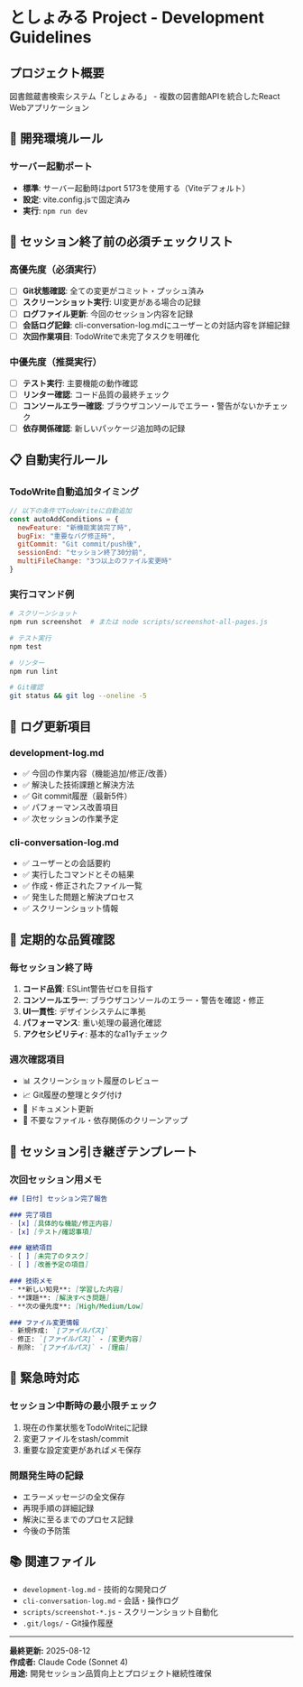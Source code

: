# としょみる Project - Development Guidelines

## プロジェクト概要
図書館蔵書検索システム「としょみる」 - 複数の図書館APIを統合したReact Webアプリケーション

## 🔧 開発環境ルール

### **サーバー起動ポート**
- **標準**: サーバー起動時はport 5173を使用する（Viteデフォルト）
- **設定**: vite.config.jsで固定済み
- **実行**: `npm run dev`

## 🎯 セッション終了前の必須チェックリスト

### **高優先度（必須実行）**
- [ ] **Git状態確認**: 全ての変更がコミット・プッシュ済み
- [ ] **スクリーンショット実行**: UI変更がある場合の記録
- [ ] **ログファイル更新**: 今回のセッション内容を記録
- [ ] **会話ログ記録**: cli-conversation-log.mdにユーザーとの対話内容を詳細記録
- [ ] **次回作業項目**: TodoWriteで未完了タスクを明確化

### **中優先度（推奨実行）**
- [ ] **テスト実行**: 主要機能の動作確認
- [ ] **リンター確認**: コード品質の最終チェック
- [ ] **コンソールエラー確認**: ブラウザコンソールでエラー・警告がないかチェック
- [ ] **依存関係確認**: 新しいパッケージ追加時の記録

## 📋 自動実行ルール

### **TodoWrite自動追加タイミング**
```javascript
// 以下の条件でTodoWriteに自動追加
const autoAddConditions = {
  newFeature: "新機能実装完了時",
  bugFix: "重要なバグ修正時", 
  gitCommit: "Git commit/push後",
  sessionEnd: "セッション終了30分前",
  multiFileChange: "3つ以上のファイル変更時"
}
```

### **実行コマンド例**
```bash
# スクリーンショット
npm run screenshot  # または node scripts/screenshot-all-pages.js

# テスト実行
npm test

# リンター
npm run lint

# Git確認
git status && git log --oneline -5
```

## 📝 ログ更新項目

### **development-log.md**
- ✅ 今回の作業内容（機能追加/修正/改善）
- ✅ 解決した技術課題と解決方法
- ✅ Git commit履歴（最新5件）
- ✅ パフォーマンス改善項目
- ✅ 次セッションの作業予定

### **cli-conversation-log.md**
- ✅ ユーザーとの会話要約
- ✅ 実行したコマンドとその結果
- ✅ 作成・修正されたファイル一覧
- ✅ 発生した問題と解決プロセス
- ✅ スクリーンショット情報

## 🔧 定期的な品質確認

### **毎セッション終了時**
1. **コード品質**: ESLint警告ゼロを目指す
2. **コンソールエラー**: ブラウザコンソールのエラー・警告を確認・修正
3. **UI一貫性**: デザインシステムに準拠
4. **パフォーマンス**: 重い処理の最適化確認
5. **アクセシビリティ**: 基本的なa11yチェック

### **週次確認項目**
- 📊 スクリーンショット履歴のレビュー
- 📈 Git履歴の整理とタグ付け
- 📝 ドキュメント更新
- 🧹 不要なファイル・依存関係のクリーンアップ

## 🎪 セッション引き継ぎテンプレート

### **次回セッション用メモ**
```markdown
## [日付] セッション完了報告

### 完了項目
- [x] [具体的な機能/修正内容]
- [x] [テスト/確認事項]

### 継続項目
- [ ] [未完了のタスク]
- [ ] [改善予定の項目]

### 技術メモ
- **新しい知見**: [学習した内容]
- **課題**: [解決すべき問題]
- **次の優先度**: [High/Medium/Low]

### ファイル変更情報
- 新規作成: `[ファイルパス]`
- 修正: `[ファイルパス]` - [変更内容]
- 削除: `[ファイルパス]` - [理由]
```

## 🚨 緊急時対応

### **セッション中断時の最小限チェック**
1. 現在の作業状態をTodoWriteに記録
2. 変更ファイルをstash/commit
3. 重要な設定変更があればメモ保存

### **問題発生時の記録**
- エラーメッセージの全文保存
- 再現手順の詳細記録
- 解決に至るまでのプロセス記録
- 今後の予防策

## 📚 関連ファイル
- `development-log.md` - 技術的な開発ログ
- `cli-conversation-log.md` - 会話・操作ログ
- `scripts/screenshot-*.js` - スクリーンショット自動化
- `.git/logs/` - Git操作履歴

---

**最終更新:** 2025-08-12  
**作成者:** Claude Code (Sonnet 4)  
**用途:** 開発セッション品質向上とプロジェクト継続性確保